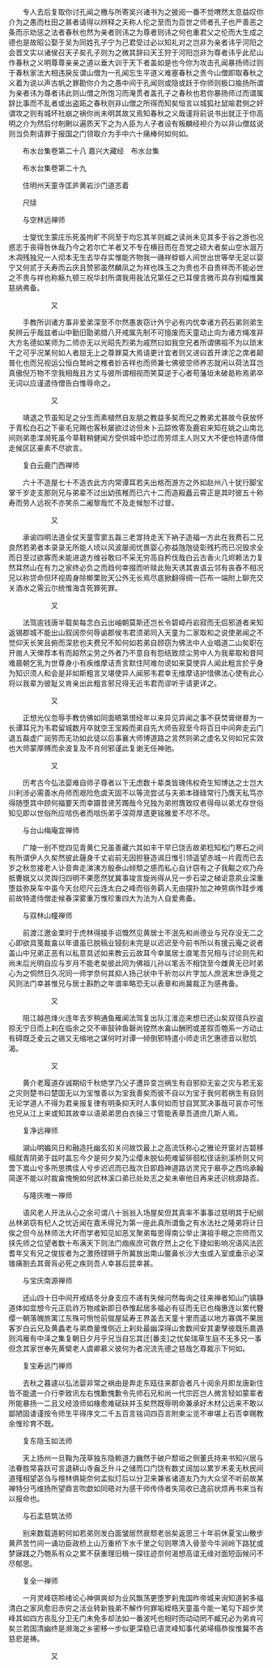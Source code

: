 <!-- { "loadSidebar": true } -->
　　专人去后复取你讨孔闻之檄与所寄吴兴诸书为之披阅一番不觉喟然太息益叹你介为之愚而杜田之甚者请得以辨释之夫称人伦之至而为百世之师者孔子也严善恶之条而示劝惩之法者春秋也然为亲者则讳之为尊者则讳之何也重君父之伦而大生成之德也是故昭公娶于吴为同姓孔子宁为己君受过必以知礼对之岂非为亲者讳乎河阳之会晋文实以诸侯召天子矣孔子则为之微其辞曰天王狩于河阳岂非为尊者讳乎此尼山作春秋之义明尊尊亲亲之道以垂大训于天下者盖如是也今你为攻击孔闻暴扬师过则于春秋家法大相违戾反谓山僧为一孔闻忘生平道义难塞春秋之责今山僧即取春秋之义着为说以声古帆之罪勘你介为之愚中间于孔闻则或隐或跃于你师则极口揄扬所谓为亲者讳为尊者讳此则山僧之所饱习而淹贯者盖孔子之春秋也若你暴扬师过而谓属辞比事而不乱者或出盗跖之春秋则非山僧之所得而知矣恒言以城狐社鼠喻君侧之奸谓攻之则有城坏社崩之祸你尚未明其故又焉知春秋之义哉谨将前说书出就正于你高明之介为然后付剞劂以遍质天下之为人臣为人子者设有叛麟经袒介为以非山僧兹说则当负荆请罪于报国之门领取介为手中六十痛棒何如何如。

　　布水台集卷第二十八
嘉兴大藏经　布水台集


　　布水台集卷第二十九

　　住明州天童寺匡庐黄岩沙门道忞着

　　尺牍

　　与空林远禅师

　　士燮忧生蒙庄乐死虽拘旷不同至于均忘其羊则臧之读尚未见其多于谷之游也况惑志于丧得咎休哉乃今之若尔亡羊者又不专在横目而在吾党之硕大者矣山空水涸万木凋残独兄一人彻本无生去华存实惟能齐物我一禨祥蜉蝣人间世出世等举无足以婴宁又何贰于夭寿而云庆且赞邪虽然麟凤之为祥也珠玉之为贵也不自贵祥而不能必世之不贵与祥也称觞九顿三祝华封所谓我用我法兄第任之已耳俚言微币具存别幅惟冀慈纳弗备。

　　　　　　又

　　手教所训诸方事非爱弟深至不尔然愚衷窃计外宁必有内忧幸诸方药石弟则弟生矣辨云乎哉兹者山中勤旧勖弟腊八开戒属先制不可擅废而天童动止向为诸方绳准非大方名德如某师为二师亦无以光昭先烈弟为戚然曰如我空兄者所谓佛祖不为以琐末干之可乎况某何如人者屈无上之尊罪莫大焉请更计宜者则又进曰首开滹沱之席者颠普化也而兄视运公恒白鹫岭之椎者妙吉祥也而师兼七佛彼空师养志就闲以荷法耳岂真傲倪万物不空我相哉且方丈与彼所谓相视而笑莫逆于心者苟藩垣未破曷称焉弟卒无词以应谨遣侍僧告白惟辱命之。

　　　　　　又

　　靖退之节虽知足之分生而素植然自友朋之教益多矣而兄之教弟尤甚故今获放怀于青松白石之下豪毛兄赐也客秋屡欲过访但未卜云踪攸寄及鹿宕来知在姚之山南北间则弟患渫濒死虽今草鞋稍健闻方受供城中恐过而劳烦主人则又大不便也特遣侍僧走候区区豪素不尽欲言。

　　复白云鹿门西禅师

　　六十不造屋七十不造衣此方内常谭耳若夫出格而游方之外如赵州八十犹行脚宝掌千岁走支那则兄与弟辈不过出幼孩稚而已六十二而造殿矗云霄正是其时彼五十称寿而劳人远祝不亦笑杀二阇黎哉忙不及走候恕不过督。

　　　　　　又

　　承谕四明法道全仗天童雪窦五磊三老牚持走天下衲子造福一方此在我费石二兄良然若弟者本录录无所能人顷以风波屡阅忧畏婴心弥益虺虺徒彰残朽而已况毁求全而日至过欲寡而未能进退方维谷敢曰不采无穷高自矜伐哉白云古香火几烬赖法力复然耳然山在有力之家终必负之而趋何幸掇而听赎此殆天诱其衷语云邻有丧舂不相况兄以称贷命但环视周身除楖栗败天公外无长焉尽底掀翻得绸一匹布一端附上聊充交关酒水之需云尔统惟海含死罪死罪。

　　　　　　又

　　法驾逾钱唐半载矣每念白云出岫朝莫斯还岂长令碧嶂丹岩寂而无侣邪道者来知返锡郡城不能出山叙阔奈何辱谕郡侯韦君须弟同入天童为二家取和之说使弟闻之不觉仰天长笑且俯而深悲也夫费兄不知何如若弟自顾窃为佛法中人业唱道二山矣职在开凿人天俾荐本有而超然尘劳之外者乃不意自有怨结致烦尘劳中人为我辈取和昔阿难晨朝乞乳为世尊身小有疾维摩诘责言默住阿难勿谤如来莫使异人闻此粗言於乎身为知识须人和会是非如斯粗言又堪使异人闻邪韦君幸无维摩诘护惜佛法心使有此心将以我辈为彼耻又肯亲出此粗言邪兄得无近韦君而谬听乎请更详之。

　　　　　　又

　　正想光仪忽辱手教仿佛如同面晤第恨经年以来异见异闻之事不获焚膏继晷为一长谭耳兄为韦君留城数月卒就空王宝殿而弟自先大师告寂至今将百日中间奔走云门退五磊虚广润劳而无功如此徒以后事襄大师博道路之言然则弟之虚名又何如兄实效也大师蒙厚赙而余波复及不肖何邪谨此复谢无任神驰。

　　　　　　又

　　历考古今弘法婴难自师子尊者以下无虑数十辈类皆瑰伟权奇生知博达之士岂大川利涉必需善水舟师而艰险危虞天固不以等流尝试与夫弟本碌碌常行乃膺天私笃亦得随堕其中顾何福要天而幸蹑昔贤芳躅哉今兄独为弟拊膺致叹者得母以弟尤存世俗知见即以世俗所应唁伤者而唁伤弟乎深荷厚遗更铭雅爱不尽不尽。

　　与台山梅庵宜禅师

　　广陵一别不觉四见青黄仁兄虽善藏六其如丰干早已饶舌故弟稔知松门寒石之间有所谓伊人久矣然彼此薶身千丈岩前无因担簦造谒日惟引领遥望赤城一片霞而已去岁之秋忽接老人讣音奔走涕洟方殷泰山倾颓之感而私心自计窃有之子我觏之欢乃舟抵曹娥又以灵舆归四明不果愿然犹冀事竣言旋尚得从兄一步石梁之梯讵意夙业深重堕兹弥戾车中虽今天台咫尺云连太白之峰而俗务羁人无由摆扑加之神劳病作跬步难前故特遣侍僧走候春深雾重万惟珍重四大为法为人自爱弗备。

　　与双林山幢禅师

　　前渡江邀金栗时于虎林得接手诏慨然见黄居士不泯先和尚德业与兄存没无二之心即欲具笺裁畣以年谱虽已脱稿业锓刻未完是以迟迟至今前书所以有援云庵之说者盖山中兄弟正恶有以私意具述如来教云云故耳今幸属居士直笔吾兄相与讨论则先和尚末后光明自应与岁月不能老矣彼此同为佛祖儿孙以笔舌不相饶至今雌黄无已时弟心为之恫然日久况同一师学奈何其抑人扬己状中千祈勿以片字加人庶泯末世诤竞之风则法门幸甚惟兄与居士斟酌之年谱率略恐无以表章和尚冀裁正为感弗备。

　　　　　　又

　　阻江越邑烽火连年去岁稍通鱼雁闻法驾复出队江淮迩来想已还山矣双径兵抄盗掠无宁日而上刹在临余之交不审鼓钟鱼磬尚镗然水畣山酬罔或差叙否匏系一方动止有碍既乏夌云之锡又无缩地之谋何时对谭一倾倒邪特遣小师走讯乞惠德音以慰饥渴。

　　　　　　又

　　黄介老履道存诚期绍千秋绝学乃父子遭异变岂祸生有自邪抑无妄之灾与若无妄之灾则楚书曰楚国无以为宝惟善以为宝我善矣而彼不自以为宝于我何若祸生有自则无论学道人不得为君亲报复律有明条抑天时人事何如而甘自冥冥决事哉可哀亦可怅也兄从江上来或知其故幸以语弟弟思白衣操三寸管能表章吾道庶几斯人焉。

　　复净远禅师

　　湖山明媚风日和融造托幽玄扣关问故饮最上之高流饫称心之雅论开窗对古碧移榻就青阴弟于兹时盖忘今夕是何夕矣乃尘缨未脱仙苑难留徘徊松径话别溪桥则又何啻下嵩山兮多所思携佳人兮步迟迟而已哉次日即趋神道路访灵兄于皋亭之西坞承翰简遂不能以时裁畣愧惋如何武林溪口弟已处处志之矣未审他日再来还识桃源路否。

　　与隆庆唯一禅师

　　语风老人开法从心之余可谓八十翁翁入场屋矣但其真率不事事过慈明其于纪纲丛林弟窃有杞人之忧近闻在嘉禾得兄为第一座此真所谓鱼之有水法社之隆弟将计日俟之但今丛林师法大坏而学者知见如恶叉聚弟每思得南公举止演祖手眼之宗师而又挟先师之位望者数十布满天下则法门痼疾庶可救疗然上之化下捷如影响况语风法匠耆年又有兄之俊拔者为之激扬铿锵乎所冀放出南山鳖鼻长沙大虫或入室或垂示必深锥痛劄去其膏肓必死之疾则吾人幸甚后昆幸甚。

　　与宝庆南源禅师

　　还山四十日中间开戒结冬分身支应不递有失候问然每询之往来禅者知山门镇静道体如宜想今元正启祚万物咸新即日恭惟起居多福必有征而无已也梅惠连以累代簪缨一朝落魄旅寓江东殊可恻怆前僦屋延寿王界盖去天童十里而遥以地方寡偶不果居客岁白云兄及黄蠡老与弟商量惟侧近上刹处最幽深得山舍数间安其妻孥彼既乐嘉遁则鸿雁有中泽之集复朝日夕月乎兄当自忘其迁[番支]之忧矣瑞草生庭不无多兄一事但念其家世奉先黄檗老人虞卿慕义彼何为者况流先德之慈哉乞尊裁示下何如。

　　复宝寿远门禅师

　　去秋之暮遽以弘法婴非常之祸由是奔走东瓯往来郡会者凡十阅余月即龙唐新住皆不能遣一介行李致讯左右愧歉愧歉令先师石兄和尚一代宗匠岂人微言轻如蒙辈者所能暴扬一二且又经浪师如椽愈难碔砆并玉矣然既辱明命兼承好木材公远来不敢以鄙陋固诿谨按令师生平得序文二千五百言铭词四百言附柬尘览不审堪上石否幸赐教余惟珍育不既。

　　复东隐玉如法师

　　天上扬州一旦鞠为茂草独东隐赖道力巍然于破户颓垣之侧董氏持来书知兴居与法眷胜常喜跃可言退耕山寺盎乏升斗之储而口门饶有数丈阔加以累岁禾麦无秋民间道殣相望苾刍与檀林俱毙奈何孟拟灯后以分卫来兼省诸道友乃为大众坚不听前故某禅特分丐维扬所望鼎言吹歔如同晤对为感干师传侍者失简收已逸前状烦再书来当有以报命也。

　　与石盂慈筑法师

　　别来数载道躬何如若弟则发白面皱居然衰颓老翁矣返思三十年前休夏宝山散步黄芦苦竹间一诵功臣政桥上山万重桥下水千里之句则寒清入骨至今牛涧岭下路犹或梦寐践之乃匏系有众之累不获重理旧楫一探往迹奈何渴想高谊无缘对面短函候问不尽郁思。

　　复全一禅师

　　一月灵峰窃聆绪论心神俱爽却为业风飘荡更堕罗刹鬼国昨帝城来询知道躬多福清白之家风愈旧赤穷之活业转新独弟不解作何罪垢桎梏天童虽今能一笔勾下超步灵峰其如四方丧乱分卫无门未免多却法如一番波吒也相时而动动罔不臧兄必为弟肯可矣兰若固清幽终是濒海之乡密移一步似更深稳已语灵峰知事代弟埽榻恭俟惟冀不吝慈悲是祷。

　　　　　　又

